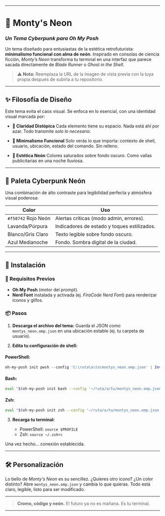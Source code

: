 
---

# 👾 Monty's Neon

### *Un Tema Cyberpunk para Oh My Posh*

Un tema diseñado para entusiastas de la estética retrofuturista: **minimalismo funcional con alma de neón**.
Inspirado en consolas de ciencia ficción, *Monty’s Neon* transforma tu terminal en una interfaz que parece sacada directamente de *Blade Runner* o *Ghost in the Shell*.

> ⚠️ **Nota:** Reemplaza la URL de la imagen de vista previa con la tuya propia después de subirla a tu repositorio.

---

## ✨ Filosofía de Diseño

Este tema evita el caos visual. Se enfoca en lo esencial, con una identidad visual marcada por:

* **🧠 Claridad Distópica**
  Cada elemento tiene su espacio. Nada está ahí por azar. Todo transmite *solo lo necesario*.

* **🔧 Minimalismo Funcional**
  Solo verás lo que importa: contexto de shell, usuario, ubicación, estado del comando. Sin relleno.

* **🌃 Estética Neón**
  Colores saturados sobre fondo oscuro. Como vallas publicitarias en una noche lluviosa.

---

## 🎨 Paleta Cyberpunk Neón

Una combinación de alto contraste para legibilidad perfecta y atmósfera visual poderosa:

| Color               | Uso                                         |
| ------------------- | ------------------------------------------- |
| `#f50742` Rojo Neón | Alertas críticas (modo admin, errores).     |
| Lavanda/Púrpura     | Indicadores de estado y toques estilizados. |
| Blanco/Gris Claro   | Texto legible sobre fondo oscuro.           |
| Azul Medianoche     | Fondo. Sombra digital de la ciudad.         |

---

## 🚀 Instalación

### 🔧 Requisitos Previos

* **Oh My Posh** (motor del prompt).
* **Nerd Font** instalada y activada (ej. *FiraCode Nerd Font*) para renderizar íconos y glifos.

### 📦 Pasos

1. **Descarga el archivo del tema:**
   Guarda el JSON como `montys_neon.omp.json` en una ubicación estable (ej. tu carpeta de usuario).

2. **Edita tu configuración de shell:**

#### PowerShell:

```powershell
oh-my-posh init pwsh --config 'C:\ruta\a\tu\montys_neon.omp.json' | Invoke-Expression
```

#### Bash:

```bash
eval "$(oh-my-posh init bash --config '~/ruta/a/tu/montys_neon.omp.json')"
```

#### Zsh:

```bash
eval "$(oh-my-posh init zsh --config '~/ruta/a/tu/montys_neon.omp.json')"
```

3. **Recarga tu terminal:**

   * PowerShell: `source $PROFILE`
   * Zsh: `source ~/.zshrc`

Una vez hecho... conexión establecida.

---

## 🛠️ Personalización

Lo bello de *Monty's Neon* es su sencillez.
¿Quieres otro icono? ¿Un color distinto?
Abre `montys_neon.omp.json` y cambia lo que quieras.
Todo está claro, legible, listo para ser modificado.

---

> **Cromo, código y neón.**
> El futuro ya no es mañana. Es tu terminal.

---
